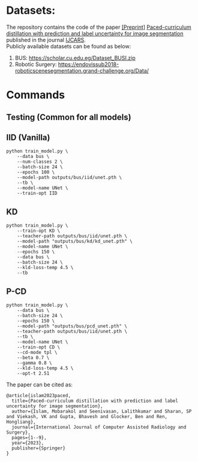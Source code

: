 # Datasets:
The repository contains the code of the paper [[Preprint]](https://arxiv.org/pdf/2302.01049.pdf) [Paced-curriculum distillation with prediction and label uncertainty for image segmentation](https://link.springer.com/article/10.1007/s11548-023-02847-9) published in the journal [IJCARS](https://www.springer.com/journal/11548). <br>
Publicly available datasets can be found as below: <br> 
1. BUS: https://scholar.cu.edu.eg/Dataset_BUSI.zip <br>
2. Robotic Surgery: https://endovissub2018-roboticscenesegmentation.grand-challenge.org/Data/ <br>


# Commands
## Testing (Common for all models)

## IID (Vanilla)

```shell
python train_model.py \
    --data bus \
    --num-classes 2 \
    --batch-size 24 \
    --epochs 100 \
    --model-path outputs/bus/iid/unet.pth \
    --tb \
    --model-name UNet \
    --train-opt IID
```

## KD

```shell
python train_model.py \
    --train-opt KD \
    --teacher-path outputs/bus/iid/unet.pth \
    --model-path "outputs/bus/kd/kd_unet.pth" \
    --model-name UNet \
    --epochs 150 \
    --data bus \
    --batch-size 24 \
    --kld-loss-temp 4.5 \
    --tb
```

## P-CD

```shell
python train_model.py \
    --data bus \
    --batch-size 24 \
    --epochs 150 \
    --model-path "outputs/bus/pcd_unet.pth" \
    --teacher-path outputs/bus/iid/unet.pth \
    --tb \
    --model-name UNet \
    --train-opt CD \
    --cd-mode tpl \
    --beta 0.7 \
    --gamma 0.8 \
    --kld-loss-temp 4.5 \
    --opt-t 2.51
```

The paper can be cited as:<br>
```
@article{islam2023paced,
  title={Paced-curriculum distillation with prediction and label uncertainty for image segmentation},
  author={Islam, Mobarakol and Seenivasan, Lalithkumar and Sharan, SP and Viekash, VK and Gupta, Bhavesh and Glocker, Ben and Ren, Hongliang},
  journal={International Journal of Computer Assisted Radiology and Surgery},
  pages={1--9},
  year={2023},
  publisher={Springer}
}
```
